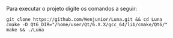 Para executar o projeto digite os comandos a seguir:

```
git clone https://github.com/Wenjunior/Luna.git && cd Luna
cmake -D Qt6_DIR="/home/user/Qt/6.X.X/gcc_64/lib/cmake/Qt6/"
make && ./Luna
```